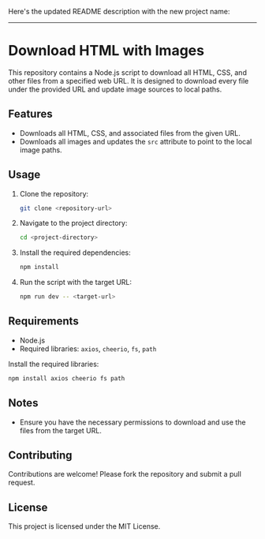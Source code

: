 Here's the updated README description with the new project name:

---

# Download HTML with Images

This repository contains a Node.js script to download all HTML, CSS, and other files from a specified web URL. It is designed to download every file under the provided URL and update image sources to local paths.

## Features

- Downloads all HTML, CSS, and associated files from the given URL.
- Downloads all images and updates the `src` attribute to point to the local image paths.

## Usage

1. Clone the repository:

   ```sh
   git clone <repository-url>
   ```

2. Navigate to the project directory:

   ```sh
   cd <project-directory>
   ```

3. Install the required dependencies:

   ```sh
   npm install
   ```

4. Run the script with the target URL:
   ```sh
   npm run dev -- <target-url>
   ```

## Requirements

- Node.js
- Required libraries: `axios`, `cheerio`, `fs`, `path`

Install the required libraries:

```sh
npm install axios cheerio fs path
```

## Notes

- Ensure you have the necessary permissions to download and use the files from the target URL.

## Contributing

Contributions are welcome! Please fork the repository and submit a pull request.

## License

This project is licensed under the MIT License.
